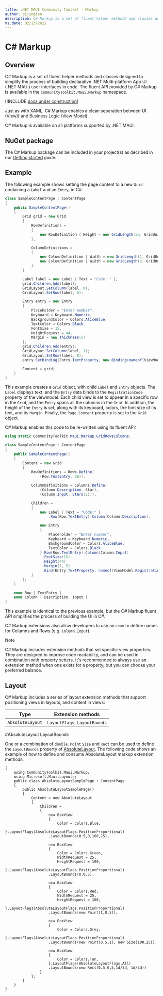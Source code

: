 ```yaml
---
title: .NET MAUI Community Toolkit - Markup
author: bijington
description: C# Markup is a set of fluent helper methods and classes designed to simplify the process of building declarative .NET Multi-platform App UI (.NET MAUI) user interfaces in code.
ms.date: 02/13/2022
---
```


# C# Markup

## Overview

C# Markup is a set of fluent helper methods and classes designed to simplify the process of building declarative .NET Multi-platform App UI (.NET MAUI) user interfaces in code. The fluent API provided by C# Markup is available in the `CommunityToolkit.Maui.Markup` namespace.

[!INCLUDE [docs under construction](../includes/preview-note.md)]

Just as with XAML, C# Markup enables a clean separation between UI (View)) and Business Logic (View Model).

C# Markup is available on all platforms supported by .NET MAUI.

## NuGet package

The C# Markup package can be included in your project(s) as decribed in our [Getting started](../get-started.md#communitytoolkitmauimarkup) guide.

## Example

The following example shows setting the page content to a new `Grid` containing a `Label` and an `Entry`, in C#:

```csharp
class SampleContentPage : ContentPage
{
    public SampleContentPage()
    {
        Grid grid = new Grid
        {
            RowDefinitions =
            {
                new RowDefinition { Height = new GridLength(36, GridUnitType.Absolute) }
            },

            ColumnDefinitions =
            {
                new ColumnDefinition { Width = new GridLength(1, GridUnitType.Star) },
                new ColumnDefinition { Width = new GridLength(2, GridUnitType.Star) }
            }
        }

        Label label = new Label { Text = "Code: " };
        grid.Children.Add(label);
        GridLayout.SetColumn(label, 0);
        GridLayout.SetRow(label, 0);

        Entry entry = new Entry
        {
            Placeholder = "Enter number",
            Keyboard = Keyboard.Numeric,
            BackgroundColor = Colors.AliceBlue,
            TextColor = Colors.Black,
            FontSize = 15,
            HeightRequest = 44,
            Margin = new Thickness(5)
        };
        grid.Children.Add(entry);
        GridLayout.SetColumn(label, 1);
        GridLayout.SetRow(label, 0);
        entry.SetBinding(Entry.TextProperty, new Binding(nameof(ViewModel.RegistrationCode));

        Content = grid;
    }
}
```

This example creates a `Grid` object, with child `Label` and `Entry` objects. The `Label` displays text, and the `Entry` data binds to the `RegistrationCode` property of the viewmodel. Each child view is set to appear in a specific row in the `Grid`, and the `Entry` spans all the columns in the `Grid`. In addition, the height of the `Entry` is set, along with its keyboard, colors, the font size of its text, and its `Margin`. Finally, the `Page.Content` property is set to the `Grid` object.

C# Markup enables this code to be re-written using its fluent API:

```csharp
using static CommunityToolkit.Maui.Markup.GridRowsColumns;

class SampleContentPage : ContentPage
{
    public SampleContentPage()
    {
        Content = new Grid
        {
            RowDefinitions = Rows.Define(
                (Row.TextEntry, 36)),

            ColumnDefinitions = Columns.Define(
                (Column.Description, Star),
                (Column.Input, Stars(2))),

            Children =
            {
                new Label { Text = "Code:" }
                    .Row(Row.TextEntry).Column(Column.Description),

                new Entry
                {
                    Placeholder = "Enter number",
                    Keyboard = Keyboard.Numeric,
                    BackgroundColor = Colors.AliceBlue,
                    TextColor = Colors.Black
                }.Row(Row.TextEntry).Column(Column.Input)
                 .FontSize(15)
                 .Height(44)
                 .Margin(5, 5)
                 .Bind(Entry.TextProperty, nameof(ViewModel.RegistrationCode))
            }
        };
    }

    enum Row { TextEntry }
    enum Column { Description, Input }
}
```

This example is identical to the previous example, but the C# Markup fluent API simplifies the process of building the UI in C#. 

C# Markup extensions also allow developers to use an `enum` to define names for Columns and Rows (e.g. `Column.Input`).


> [!NOTE]
> C# Markup includes extension methods that set specific view properties. They are designed to improve code readability, and can be used in combination with property setters. It's recommended to always use an extension method when one exists for a property, but you can choose your preferred balance.


## Layout

C# Markup includes a series of layout extension methods that support positioning views in layouts, and content in views:

| Type | Extension methods |
| ----------- | ----------- |
| `AbsoluteLayout` | `LayoutFlags`, `LayoutBounds` |

#AbsoluteLayout LayoutBounds

One or a combination of `double`, `Point` `Size` and `Rect` can be used to define the `LayoutBounds` property of [AbsoluteLayout](https://docs.microsoft.com/dotnet/maui/user-interface/layouts/absolutelayout). The following code shows an example of how to define and consume AbsoluteLayout markup extension methods. 

```
{
    using CommunityToolkit.Maui.Markup;
    using Microsoft.Maui.Layouts;
    public class AbsoluteLayoutSamplePage : ContentPage
    {
        public AbsoluteLayoutSamplePage()
        {
            Content = new AbsoluteLayout
            {
                Children =
                {
                    new BoxView
                    {
                        Color = Colors.Blue,
                    }.LayoutFlags(AbsoluteLayoutFlags.PositionProportional)
                    .LayoutBounds(0.5,0,100,25),

                    new BoxView
                    {
                        Color = Colors.Green,
                        WidthRequest = 25,
                        HeightRequest = 100,
                    }.LayoutFlags(AbsoluteLayoutFlags.PositionProportional)
                    .LayoutBounds(0,0.5),

                    new BoxView
                    {
                        Color = Colors.Red,
                        WidthRequest = 25,
                        HeightRequest = 100,
                    }.LayoutFlags(AbsoluteLayoutFlags.PositionProportional)
                    .LayoutBounds(new Point(1,0.5)),

                    new BoxView
                    {
                        Color = Colors.Grey,
                    }.LayoutFlags(AbsoluteLayoutFlags.PositionProportional)
                    .LayoutBounds(new Point(0.5,1), new Size(100,25)),

                    new BoxView
                    {
                        Color = Colors.Tan,
                    }.LayoutFlags(AbsoluteLayoutFlags.All)
                    .LayoutBounds(new Rect(0.5,0.5,1d/3d, 1d/3d))
                }
            };
        }
    }
}
```
